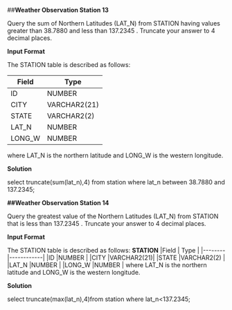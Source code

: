 ##**Weather Observation Station 13**

Query the sum of Northern Latitudes (LAT_N) from STATION having values greater than 38.7880 and less than 137.2345 . Truncate your answer to 4 decimal places.

**Input Format**

The STATION table is described as follows:

| Field  | Type       |
|--------|------------|
|ID      |NUMBER      |
|CITY    |VARCHAR2(21)|
|STATE   |VARCHAR2(2) |
|LAT_N   |NUMBER      |
|LONG_W  |NUMBER      |
where LAT_N is the northern latitude and LONG_W is the western longitude.

**Solution**

select truncate(sum(lat_n),4) from station where lat_n between 38.7880 and 137.2345;

**##Weather Observation Station 14**

Query the greatest value of the Northern Latitudes (LAT_N) from STATION that is less than 137.2345 . Truncate your answer to 4 decimal places.

**Input Format**

The STATION table is described as follows:
         **STATION**
|Field   | Type       |
|--------|------------|
|ID      |NUMBER      |
|CITY    |VARCHAR2(21)|
|STATE   |VARCHAR2(2) |
|LAT_N   |NUMBER      |
|LONG_W  |NUMBER      |
where LAT_N is the northern latitude and LONG_W is the western longitude.

**Solution**

select truncate(max(lat_n),4)from station where lat_n<137.2345;

